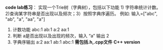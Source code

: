 **code lab练习**：
实现一个Trie树（字典树），包括以下功能 1) 字符串统计计数。2)查询某字符串是否出现以及频次；3）按照字典序遍历。
例如:
输入=["abc", "ab", "a", "aa", "a"]

1. 计数功能 abc:1 ab:1 a:2 aa:1
2. 判断 a是否出现以及出现的频次，输入 “a” 输出 2
3. 字典序输出
   a:2
   aa:1
   ab:1
   abc:1
**需包括.h,.cpp文件**
**C++ version**
